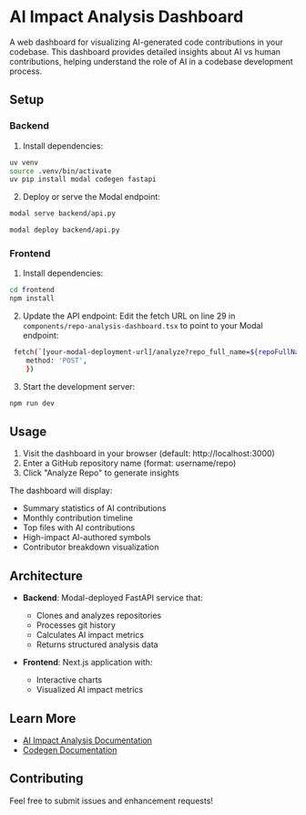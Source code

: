 # AI Impact Analysis Dashboard

A web dashboard for visualizing AI-generated code contributions in your codebase. This dashboard provides detailed insights about AI vs human contributions, helping understand the role of AI in a codebase development process.

## Setup

### Backend

1. Install dependencies:

```bash
uv venv
source .venv/bin/activate
uv pip install modal codegen fastapi
```

2. Deploy or serve the Modal endpoint:

```bash
modal serve backend/api.py
```

```bash
modal deploy backend/api.py
```

### Frontend

1. Install dependencies:

```bash
cd frontend
npm install
```

2. Update the API endpoint:
   Edit the fetch URL on line 29 in `components/repo-analysis-dashboard.tsx` to point to your Modal endpoint:

```bash
 fetch(`[your-modal-deployment-url]/analyze?repo_full_name=${repoFullName}`, {
    method: 'POST',
    })
```

3. Start the development server:

```bash
npm run dev
```

## Usage

1. Visit the dashboard in your browser (default: http://localhost:3000)
1. Enter a GitHub repository name (format: username/repo)
1. Click "Analyze Repo" to generate insights

The dashboard will display:

- Summary statistics of AI contributions
- Monthly contribution timeline
- Top files with AI contributions
- High-impact AI-authored symbols
- Contributor breakdown visualization

## Architecture

- **Backend**: Modal-deployed FastAPI service that:

  - Clones and analyzes repositories
  - Processes git history
  - Calculates AI impact metrics
  - Returns structured analysis data

- **Frontend**: Next.js application with:

  - Interactive charts
  - Visualized AI impact metrics

## Learn More

- [AI Impact Analysis Documentation](https://docs.codegen.com/tutorials/attributions)
- [Codegen Documentation](https://docs.codegen.com)

## Contributing

Feel free to submit issues and enhancement requests!
